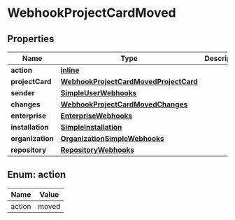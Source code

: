 
# WebhookProjectCardMoved

## Properties
Name | Type | Description | Notes
------------ | ------------- | ------------- | -------------
**action** | [**inline**](#Action) |  | 
**projectCard** | [**WebhookProjectCardMovedProjectCard**](WebhookProjectCardMovedProjectCard.md) |  | 
**sender** | [**SimpleUserWebhooks**](SimpleUserWebhooks.md) |  | 
**changes** | [**WebhookProjectCardMovedChanges**](WebhookProjectCardMovedChanges.md) |  |  [optional]
**enterprise** | [**EnterpriseWebhooks**](EnterpriseWebhooks.md) |  |  [optional]
**installation** | [**SimpleInstallation**](SimpleInstallation.md) |  |  [optional]
**organization** | [**OrganizationSimpleWebhooks**](OrganizationSimpleWebhooks.md) |  |  [optional]
**repository** | [**RepositoryWebhooks**](RepositoryWebhooks.md) |  |  [optional]


<a id="Action"></a>
## Enum: action
Name | Value
---- | -----
action | moved



